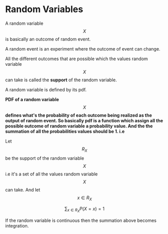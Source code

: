 # Random Variables

A random variable $$X$$is basically an outcome of random event.&#x20;

A random event is an experiment where the outcome of event can change.&#x20;

All the different outcomes that are possible which the values random variable $$X$$ can take is called the **support** of the random variable.&#x20;

A random variable is defined by its pdf.

**PDF of a random variable** $$X$$ **defines what's the probability of each outcome being realized as the output of random event.  So basically pdf is a function which assign all the possible outcome of random variable a probability value. And the the summation of all the probabilities values should be 1. i.e**

Let $$R_X$$be the support of the random variable $$X$$i.e it's a set of all the values random variable $$X$$can take. And let $$x \in R_X$$

$$
\sum_{x \in R_X}P(X=x) = 1
$$

If the random variable is continuous then the summation above becomes integration.&#x20;
